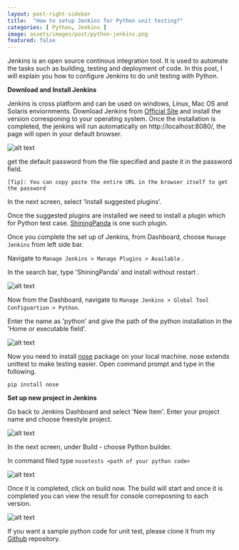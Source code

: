 ```yaml
---
layout: post-right-sidebar
title:  "How to setup Jenkins for Python unit testing?"
categories: [ Python, Jenkins ]
image: assets/images/post/python-jenkins.png
featured: false
---
```

Jenkins is an open source continous integration tool. It is used to automate the tasks such as building, testing and deployment of code.
In this post, I will explain you how to configure Jenkins to do unit testing with Python.

<b>Download and Install Jenkins</b>

Jenkins is cross platform and can be used on windows, Linux, Mac OS and Solaris enviornments.  Download Jenkins from [Official Site][jekyll-jenkins] and install the version corresponing to your operating system.
Once the installation is completed, the jenkins will run automatically on http://localhost:8080/, the page will open in your default browser.


![alt text]({{site.baseurl}}/assets/images/post/jenkins-1.png)


get the default password from the file specified and paste it in the password field.

`[Tip]: You can copy paste the entire URL in the browser itself to get the password`

In the next screen, select 'Install suggested plugins'. 

Once the suggested plugins are installed we need to install a plugin which for Python test case. [ShiningPanda][jekyll-shiningpanda] is one such plugin. 

Once you complete the set up of Jenkins, from Dashboard, choose `Manage Jenkins` from left side bar.

Navigate to `Manage Jenkins > Manage Plugins > Available` .

In the search bar, type 'ShiningPanda' and install without restart .

![alt text]({{site.baseurl}}/assets/images/post/jenkins-2.png)


Now from the Dashboard, navigate to `Manage Jenkins > Global Tool Configuartion > Python`.

Enter the name as 'python' and give the path of the python installation in the 'Home or executable field'.

![alt text]({{site.baseurl}}/assets/images/post/jenkins-3.png)

Now you need to install [nose][jekyll-nose] package on your local machine. nose extends unittest to make testing easier. Open command prompt and type in the following.

`pip install nose`

<b>Set up new project in Jenkins</b>

Go back to Jenkins Dashboard and select 'New Item'. Enter your project name and choose freestyle project.

![alt text]({{site.baseurl}}/assets/images/post/jenkins-4.png)

In the next screen, under Build - choose Python builder.

In command filed type `nosetests <path of your python code>`

![alt text]({{site.baseurl}}/assets/images/post/jenkins-5.png)

Once it is completed, click on build now. The build will start and once it is completed you can view the result for console correposning to each version.

![alt text]({{site.baseurl}}/assets/images/post/jenkins-6.png)


If you want a sample python code for unit test, please clone it from my [Github][jekyll-github] repository. 

[jekyll-jenkins]:https://www.jenkins.io/
[jekyll-shiningpanda]:https://plugins.jenkins.io/shiningpanda/
[jekyll-nose]:https://nose.readthedocs.io/en/latest/
[jekyll-github]:https://github.com/akhilgeo
